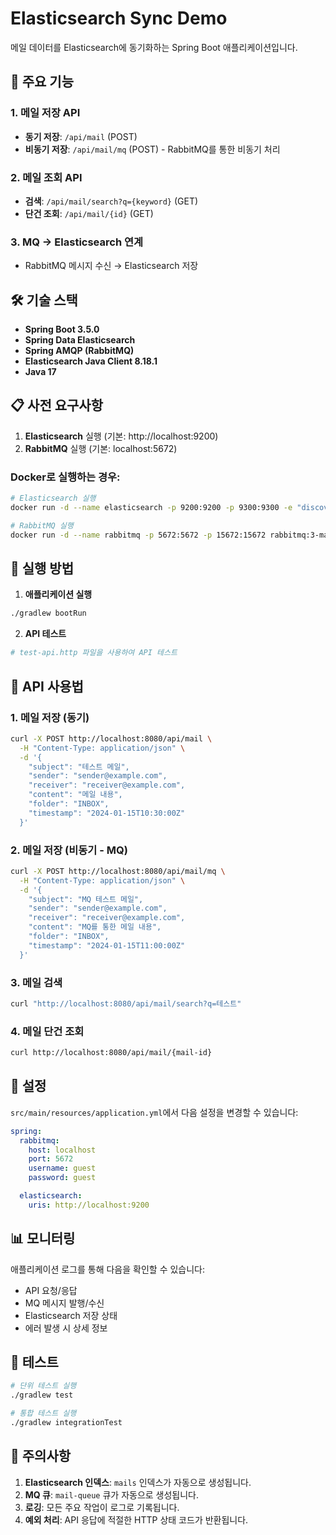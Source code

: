 # Elasticsearch Sync Demo

메일 데이터를 Elasticsearch에 동기화하는 Spring Boot 애플리케이션입니다.

## 🚀 주요 기능

### 1. 메일 저장 API
- **동기 저장**: `/api/mail` (POST)
- **비동기 저장**: `/api/mail/mq` (POST) - RabbitMQ를 통한 비동기 처리

### 2. 메일 조회 API
- **검색**: `/api/mail/search?q={keyword}` (GET)
- **단건 조회**: `/api/mail/{id}` (GET)

### 3. MQ → Elasticsearch 연계
- RabbitMQ 메시지 수신 → Elasticsearch 저장

## 🛠️ 기술 스택

- **Spring Boot 3.5.0**
- **Spring Data Elasticsearch**
- **Spring AMQP (RabbitMQ)**
- **Elasticsearch Java Client 8.18.1**
- **Java 17**

## 📋 사전 요구사항

1. **Elasticsearch** 실행 (기본: http://localhost:9200)
2. **RabbitMQ** 실행 (기본: localhost:5672)

### Docker로 실행하는 경우:

```bash
# Elasticsearch 실행
docker run -d --name elasticsearch -p 9200:9200 -p 9300:9300 -e "discovery.type=single-node" elasticsearch:8.11.0

# RabbitMQ 실행
docker run -d --name rabbitmq -p 5672:5672 -p 15672:15672 rabbitmq:3-management
```

## 🚀 실행 방법

1. **애플리케이션 실행**
```bash
./gradlew bootRun
```

2. **API 테스트**
```bash
# test-api.http 파일을 사용하여 API 테스트
```

## 📡 API 사용법

### 1. 메일 저장 (동기)
```bash
curl -X POST http://localhost:8080/api/mail \
  -H "Content-Type: application/json" \
  -d '{
    "subject": "테스트 메일",
    "sender": "sender@example.com",
    "receiver": "receiver@example.com",
    "content": "메일 내용",
    "folder": "INBOX",
    "timestamp": "2024-01-15T10:30:00Z"
  }'
```

### 2. 메일 저장 (비동기 - MQ)
```bash
curl -X POST http://localhost:8080/api/mail/mq \
  -H "Content-Type: application/json" \
  -d '{
    "subject": "MQ 테스트 메일",
    "sender": "sender@example.com",
    "receiver": "receiver@example.com",
    "content": "MQ를 통한 메일 내용",
    "folder": "INBOX",
    "timestamp": "2024-01-15T11:00:00Z"
  }'
```

### 3. 메일 검색
```bash
curl "http://localhost:8080/api/mail/search?q=테스트"
```

### 4. 메일 단건 조회
```bash
curl http://localhost:8080/api/mail/{mail-id}
```

## 🔧 설정

`src/main/resources/application.yml`에서 다음 설정을 변경할 수 있습니다:

```yaml
spring:
  rabbitmq:
    host: localhost
    port: 5672
    username: guest
    password: guest

  elasticsearch:
    uris: http://localhost:9200
```

## 📊 모니터링

애플리케이션 로그를 통해 다음을 확인할 수 있습니다:
- API 요청/응답
- MQ 메시지 발행/수신
- Elasticsearch 저장 상태
- 에러 발생 시 상세 정보

## 🧪 테스트

```bash
# 단위 테스트 실행
./gradlew test

# 통합 테스트 실행
./gradlew integrationTest
```

## 📝 주의사항

1. **Elasticsearch 인덱스**: `mails` 인덱스가 자동으로 생성됩니다.
2. **MQ 큐**: `mail-queue` 큐가 자동으로 생성됩니다.
3. **로깅**: 모든 주요 작업이 로그로 기록됩니다.
4. **예외 처리**: API 응답에 적절한 HTTP 상태 코드가 반환됩니다. 